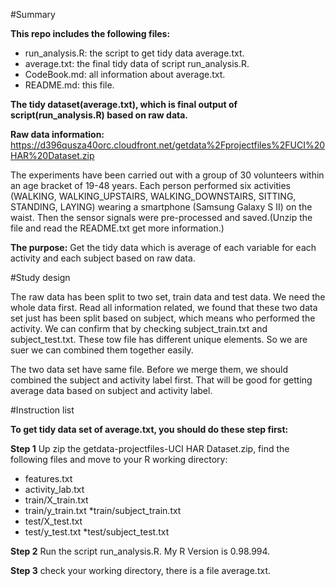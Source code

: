 
#Summary
 
 **This repo includes the following files:**

   * run_analysis.R: the script to get tidy data average.txt.
   * average.txt: the final tidy data of script run_analysis.R.
   * CodeBook.md: all information about average.txt.
   * README.md: this file.

**The tidy dataset(average.txt), which is final output of script(run_analysis.R) based on raw data.**

**Raw data information:**
https://d396qusza40orc.cloudfront.net/getdata%2Fprojectfiles%2FUCI%20HAR%20Dataset.zip

The experiments have been carried out with a group of 30 volunteers within an age bracket of 19-48 years. Each person performed six activities (WALKING, WALKING_UPSTAIRS, WALKING_DOWNSTAIRS, SITTING, STANDING, LAYING) wearing a smartphone (Samsung Galaxy S II) on the waist. Then the sensor signals were pre-processed and saved.(Unzip the file and read the README.txt get more information.)

**The purpose:**
Get the tidy data which is  average of each variable for each activity and each subject based on raw data.

#Study design
 
The raw data has been  split to two set, train data and test data. We need the whole data first.
Read all information related, we found that these two data set just has been split based on subject, which means who performed the activity. We can confirm that by checking subject_train.txt and subject_test.txt. These tow file has different unique elements.  So we are suer we can combined them together easily.

The two data set have same file. Before we merge them, we should combined the subject and activity label first. That will be good for getting average data based on  subject and activity label.

#Instruction list

**To get tidy data set of average.txt, you should do these step first:**

**Step 1**  Up zip the getdata-projectfiles-UCI HAR Dataset.zip, find the following files and move to your R working directory:
   * features.txt
   * activity_lab.txt
   * train/X_train.txt
   * train/y_train.txt
   *train/subject_train.txt
   * test/X_test.txt
   * test/y_test.txt
   *test/subject_test.txt
   
**Step 2** Run the script run_analysis.R. My R Version is 0.98.994.

**Step 3** check your working directory, there is a file average.txt.
